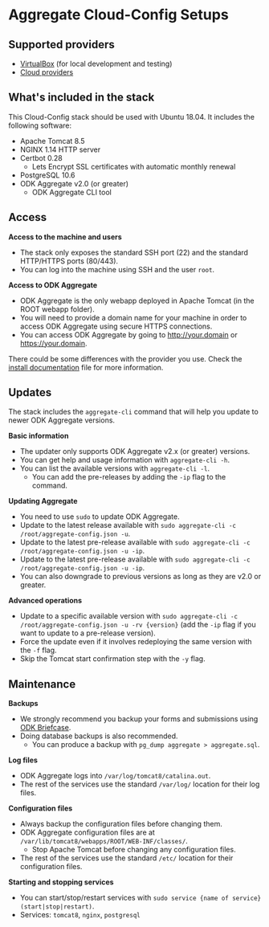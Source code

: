 # Aggregate Cloud-Config Setups

## Supported providers

- [VirtualBox](virtualbox) (for local development and testing)
- [Cloud providers](https://docs.getodk.org/aggregate-install/)

## What's included in the stack

This Cloud-Config stack should be used with Ubuntu 18.04. It includes the following software:

- Apache Tomcat 8.5
- NGINX 1.14 HTTP server
- Certbot 0.28
  - Lets Encrypt SSL certificates with automatic monthly renewal
- PostgreSQL 10.6
- ODK Aggregate v2.0 (or greater)
  - ODK Aggregate CLI tool

## Access

**Access to the machine and users**
- The stack only exposes the standard SSH port (22) and the standard HTTP/HTTPS ports (80/443).
- You can log into the machine using SSH and the user `root`.

**Access to ODK Aggregate**
- ODK Aggregate is the only webapp deployed in Apache Tomcat (in the ROOT webapp folder).
- You will need to provide a domain name for your machine in order to access ODK Aggregate using secure HTTPS connections.
- You can access ODK Aggregate by going to http://your.domain or https://your.domain.

There could be some differences with the provider you use. Check the [install documentation](https://docs.getodk.org/aggregate-install/) file for more information.

## Updates

The stack includes the `aggregate-cli` command that will help you update to newer ODK Aggregate versions.

**Basic information**
- The updater only supports ODK Aggregate v2.x (or greater) versions.
- You can get help and usage information with `aggregate-cli -h`.
- You can list the available versions with `aggregate-cli -l`.
  - You can add the pre-releases by adding the `-ip` flag to the command.

**Updating Aggregate**
- You need to use `sudo` to update ODK Aggregate.
- Update to the latest release available with `sudo aggregate-cli -c /root/aggregate-config.json -u`.
- Update to the latest pre-release available with `sudo aggregate-cli -c /root/aggregate-config.json -u -ip`.
- Update to the latest pre-release available with `sudo aggregate-cli -c /root/aggregate-config.json -u -ip`.
- You can also downgrade to previous versions as long as they are v2.0 or greater.

**Advanced operations**
- Update to a specific available version with `sudo aggregate-cli -c /root/aggregate-config.json -u -rv {version}` (add the `-ip` flag if you want to update to a pre-release version).
- Force the update even if it involves redeploying the same version with the `-f` flag.
- Skip the Tomcat start confirmation step with the `-y` flag.

## Maintenance

**Backups**
- We strongly recommend you backup your forms and submissions using [ODK Briefcase](https://docs.getodk.org/briefcase-intro/).
- Doing database backups is also recommended.
  - You can produce a backup with `pg_dump aggregate > aggregate.sql`.

**Log files**
- ODK Aggregate logs into `/var/log/tomcat8/catalina.out`.
- The rest of the services use the standard `/var/log/` location for their log files.

**Configuration files**
- Always backup the configuration files before changing them.
- ODK Aggregate configuration files are at `/var/lib/tomcat8/webapps/ROOT/WEB-INF/classes/`.
  - Stop Apache Tomcat before changing any configuration files.
- The rest of the services use the standard `/etc/` location for their configuration files.

**Starting and stopping services**
- You can start/stop/restart services with `sudo service {name of service} (start|stop|restart)`.
- Services: `tomcat8`, `nginx`, `postgresql`
